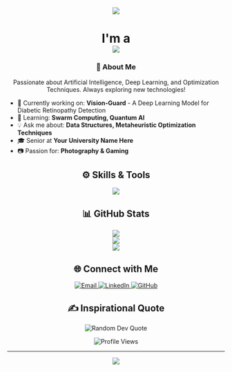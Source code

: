 <!-- Header -->
<h1 align="center">
    <img src="https://readme-typing-svg.herokuapp.com/?font=Righteous&size=40&center=true&vCenter=true&width=600&height=80&duration=4000&lines=Hey,+It's+Me+!+👋;+MEHUL+MRIDUL+!;Welcome+to+my+GitHub+Profile!" />
</h1>

<h1 align="center">
    I'm a <br/>
    <img src="https://readme-typing-svg.herokuapp.com/?font=Righteous&size=35&center=true&vCenter=true&width=600&height=70&duration=4000&lines=Full-Stack+Developer;Deep+Learning+Researcher;Data+Analyst;Tech+Enthusiast;Photographer+%26+Gamer;Always+Learning!" />
</h1>

<!-- About Me -->
<h3 align="center">🚀 About Me</h3>
<p align="center">
  Passionate about Artificial Intelligence, Deep Learning, and Optimization Techniques. Always exploring new technologies!
</p>

<ul>
  <li>🔭 Currently working on: <strong>Vision-Guard</strong> - A Deep Learning Model for Diabetic Retinopathy Detection</li>
  <li>🌱 Learning: <strong>Swarm Computing, Quantum AI</strong></li>
  <li>💡 Ask me about: <strong>Data Structures, Metaheuristic Optimization Techniques</strong></li>
  <li>🎓 Senior at <strong>Your University Name Here</strong></li>
  <li>📷 Passion for: <strong>Photography & Gaming</strong></li>
</ul>

<!-- Skills -->
<h2 align="center">⚙️ Skills & Tools</h2>
<p align="center">
  <img src="https://skillicons.dev/icons?i=python,javascript,react,nodejs,html,css,git,github,c,cpp,mysql,tensorflow,pytorch,linux,vscode" />
</p>

<!-- GitHub Stats -->
<h2 align="center">📊 GitHub Stats</h2>
<p align="center">
  <img src="https://github-readme-stats.vercel.app/api?username=Mehul-Mridul&show_icons=true&theme=radical" />
  <br/>
  <img src="https://github-readme-streak-stats.herokuapp.com/?user=Mehul-Mridul&theme=radical" />
  <br/>
  <img src="https://github-readme-stats.vercel.app/api/top-langs/?username=Mehul-Mridul&layout=compact&theme=radical" />
</p>

<!-- Connect with Me -->
<h2 align="center">🌐 Connect with Me</h2>
<p align="center">
  <a href="mailto:mehul.mridul.iq@gmail.com">
    <img src="https://img.shields.io/badge/Gmail-D14836?style=for-the-badge&logo=gmail&logoColor=white" alt="Email">
  </a>
  <a href="https://www.linkedin.com/in/mehul-mridul">
    <img src="https://img.shields.io/badge/LinkedIn-0077B5?style=for-the-badge&logo=linkedin&logoColor=white" alt="LinkedIn">
  </a>
  <a href="https://github.com/Mehul-Mridul">
    <img src="https://img.shields.io/badge/GitHub-181717?style=for-the-badge&logo=github&logoColor=white" alt="GitHub">
  </a>
</p>

<!-- Random Dev Quote -->
<h2 align="center">✍️ Inspirational Quote</h2>
<p align="center">
  <img src="https://quotes-github-readme.vercel.app/api?type=horizontal&theme=radical" alt="Random Dev Quote" />
</p>

<!-- Profile Views -->
<p align="center">
    <img src="https://komarev.com/ghpvc/?username=Mehul-Mridul&label=Profile+Views&color=brightgreen&style=for-the-badge" alt="Profile Views">
</p>

<!-- Footer -->
<hr/>
<p align="center">
  <img src="https://readme-typing-svg.herokuapp.com/?font=Righteous&size=25&center=true&vCenter=true&width=600&height=70&duration=4000&lines=Thanks+for+visiting!+✌️;Connect+with+me+on+LinkedIn!🤝;Happy+Coding!🚀">
</p>
